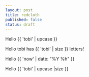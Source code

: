 ```yaml
---
layout: post
title: redcloth
published: false
status: draft
---
```


Hello {{ 'tobi' | upcase }}

Hello tobi has {{ 'tobi' | size }} letters!

Hello {{ 'now' | date: "%Y %h" }}

Hello {{ 'tobi' | upcase |size }} 